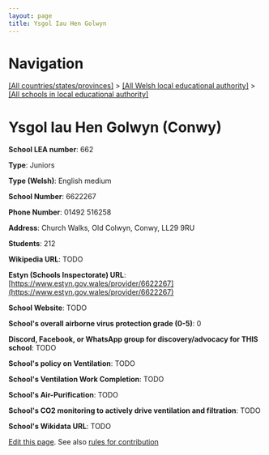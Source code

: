 ```yaml
---
layout: page
title: Ysgol Iau Hen Golwyn
---
```

# Navigation

[[All countries/states/provinces]](../../..) > [[All Welsh local educational authority]](../..) > [[All schools in local educational authority]](..)

# Ysgol Iau Hen Golwyn (Conwy)

**School LEA number**: 662

**Type**: Juniors

**Type (Welsh)**: English medium

**School Number**: 6622267

**Phone Number**: 01492 516258

**Address**: Church Walks, Old Colwyn, Conwy, LL29 9RU

**Students**: 212

**Wikipedia URL**: TODO

**Estyn (Schools Inspectorate) URL**: [https://www.estyn.gov.wales/provider/6622267](https://www.estyn.gov.wales/provider/6622267)

**School Website**: TODO

**School's overall airborne virus protection grade (0-5)**: 0

**Discord, Facebook, or WhatsApp group for discovery/advocacy for THIS school**: TODO

**School's policy on Ventilation**: TODO

**School's Ventilation Work Completion**: TODO

**School's Air-Purification**: TODO

**School's CO2 monitoring to actively drive ventilation and filtration**: TODO

**School's Wikidata URL**: TODO




[Edit this page](https://github.com/ventilate-schools/Wales/edit/prif/./Conwy/Ysgol_Iau_Hen_Golwyn.md). See also [rules for contribution](../../../contribution-rules/)